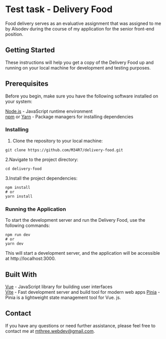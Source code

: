 # Test task - Delivery Food

Food delivery serves as an evaluative assignment that was assigned to me by Alsodev during the course of my application for the senior front-end position.

## Getting Started

These instructions will help you get a copy of the Delivery Food up and running on your local machine for development and testing purposes.

## Prerequisites

Before you begin, make sure you have the following software installed on your system:

[Node.js](https://nodejs.org/ru) - JavaScript runtime environment  
[npm](https://www.npmjs.com/) or [Yarn](https://yarnpkg.com/) - Package managers for installing dependencies

### Installing

1. Clone the repository to your local machine:

```
git clone https://github.com/M34R7/delivery-food.git
```

2.Navigate to the project directory:

```
cd delivery-food
```

3.Install the project dependencies:

```
npm install
# or
yarn install
```

### Running the Application

To start the development server and run the Delivery Food, use the following commands:

```
npm run dev
# or
yarn dev
```

This will start a development server, and the application will be accessible at http://localhost:3000.

## Built With

[Vue](https://vuejs.org/) - JavaScript library for building user interfaces  
[Vite](https://vitejs.dev/) - Fast development server and build tool for modern web apps
[Pinia](https://pinia.vuejs.org/) - Pinia is a lightweight state management tool for Vue. js.

## Contact

If you have any questions or need further assistance, please feel free to contact me at mthree.webdev@gmail.com.
